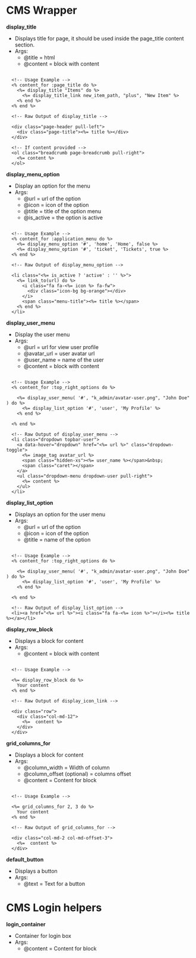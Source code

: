
# CMS Wrapper

<b>display_title</b>
<ul>
  <li>
    Displays title for page, it should be used inside the page_title content section.
  </li>
  <li>
    Args:
    <ul>
      <li>@title = html </li>
      <li>@content = block with content </li>
    </ul>
  </li>
</ul>

```erb

  <!-- Usage Example -->
  <% content_for :page_title do %>
    <%= display_title "Items" do %>
      <%= display_title_link new_item_path, "plus", "New Item" %>
    <% end %>
  <% end %>
  
  <!-- Raw Output of display_title -->

  <div class="page-header pull-left">
    <div class="page-title"><%= title %></div>
  </div>

  <!-- If content provided -->
  <ol class="breadcrumb page-breadcrumb pull-right">
    <%= content %>
  </ol>

```

<b>display_menu_option</b>
<ul>
  <li>
    Display an option for the menu
  </li>
  <li>
    Args:
    <ul>
      <li>@url = url of the option </li>
      <li>@icon = icon of the option </li>
      <li>@title = title of the option menu </li>
      <li>@is_active = the option is active </li>
    </ul>
  </li>
</ul>

```erb

  <!-- Usage Example -->
  <% content_for :application_menu do %>
    <%= display_menu_option '#', 'home', 'Home', false %>
    <%= display_menu_option '#', 'ticket', 'Tickets', true %>
  <% end %>
  
  <!-- Raw Output of display_menu_option -->

  <li class="<%= is_active ? 'active' : '' %>">
    <%= link_to(url) do %>
      <i class="fa fa-<%= icon %> fa-fw">
        <div class="icon-bg bg-orange"></div>
      </i>
      <span class="menu-title"><%= title %></span>
    <% end %>
  </li>

```

<b>display_user_menu</b>
<ul>
  <li>
    Display the user menu
  </li>
  <li>
    Args:
    <ul>
      <li>@url = url for view user profile </li>
      <li>@avatar_url = user avatar url </li>
      <li>@user_name = name of the user </li>
      <li>@content = block with content </li>
    </ul>
  </li>
</ul>

```erb

  <!-- Usage Example -->
  <% content_for :top_right_options do %>
    
    <%= display_user_menu( '#', "k_admin/avatar-user.png", "John Doe" ) do %>
      <%= display_list_option '#', 'user', 'My Profile' %>
    <% end %>
    
  <% end %>
  
  <!-- Raw Output of display_user_menu -->
  <li class="dropdown topbar-user">
    <a data-hover="dropdown" href="<%= url %>" class="dropdown-toggle">
      <%= image_tag avatar_url %>
      <span class="hidden-xs"><%= user_name %></span>&nbsp;
      <span class="caret"></span>
    </a>
    <ul class="dropdown-menu dropdown-user pull-right">
      <%= content %>
    </ul>
  </li>

```

<b>display_list_option</b>
<ul>
  <li>
    Displays an option for the user menu
  </li>
  <li>
    Args:
    <ul>
      <li>@url = url of the option </li>
      <li>@icon = icon of the option </li>
      <li>@title = name of the option </li>
    </ul>
  </li>
</ul>

```erb

  <!-- Usage Example -->
  <% content_for :top_right_options do %>
    
    <%= display_user_menu( '#', "k_admin/avatar-user.png", "John Doe" ) do %>
      <%= display_list_option '#', 'user', 'My Profile' %>
    <% end %>
    
  <% end %>
  
  <!-- Raw Output of display_list_option -->
  <li><a href="<%= url %>"><i class="fa fa-<%= icon %>"></i><%= title %></a></li>

```

<b>display_row_block</b>
<ul>
  <li>
    Displays a block for content
  </li>
  <li>
    Args:
    <ul>
      <li>@content = block with content </li>
    </ul>
  </li>
</ul>

```erb

  <!-- Usage Example -->

  <%= display_row_block do %>
    Your content
  <% end %>
  
  <!-- Raw Output of display_icon_link -->

  <div class="row">
    <div class="col-md-12">
      <%=  content %>
    </div>
  </div>

```

<b>grid_columns_for</b>
<ul>
  <li>
    Displays a block for content
  </li>
  <li>
    Args:
    <ul>
      <li>@column_width = Width of column </li>
      <li>@column_offset (optional) = columns offset </li>
      <li>@content = Content for block </li>
    </ul>
  </li>
</ul>

```erb

  <!-- Usage Example -->

  <%= grid_columns_for 2, 3 do %>
    Your content
  <% end %>
  
  <!-- Raw Output of grid_columns_for -->

  <div class="col-md-2 col-md-offset-3">
    <%=  content %>
  </div>

```

<b>default_button</b>
<ul>
  <li>
    Displays a button
  </li>
  <li>
    Args:
    <ul>
      <li>@text = Text for a button </li>
    </ul>
  </li>
</ul>

# CMS Login helpers

<b>login_container</b>
<ul>
  <li>
    Container for login box
  </li>
  <li>
    Args:
    <ul>
      <li>@content = Content for block </li>
    </ul>
  </li>

</ul>